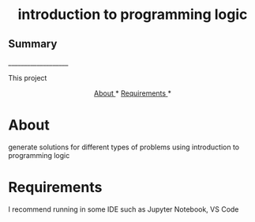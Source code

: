 <h1 align="center"> introduction to programming logic </h1>

<h2> Summary </h2> 
___________________
<p> This project </p>
<p align="center">
    <a href= "#About">About </a> *
    <a href= "#Requirements">Requirements </a> *
</p>

# About
<p> generate solutions for different types of problems using introduction to programming logic </p>

# Requirements
<p> I recommend running in some IDE such as Jupyter Notebook, VS Code </p>
